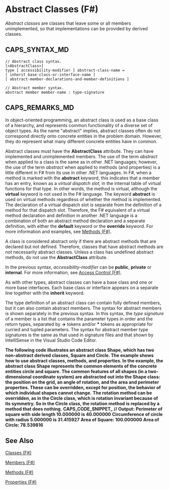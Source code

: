 # Abstract Classes (F#)

*Abstract classes* are classes that leave some or all members unimplemented, so that implementations can be provided by derived classes.


## CAPS_SYNTAX_MD

```
// Abstract class syntax.
[<AbstractClass>]
type [ accessibility-modifier ] abstract-class-name =
[ inherit base-class-or-interface-name ]
[ abstract-member-declarations-and-member-definitions ]

// Abstract member syntax.
abstract member member-name : type-signature
```

## CAPS_REMARKS_MD
In object-oriented programming, an abstract class is used as a base class of a hierarchy, and represents common functionality of a diverse set of object types. As the name "abstract" implies, abstract classes often do not correspond directly onto concrete entities in the problem domain. However, they do represent what many different concrete entities have in common.

Abstract classes must have the **AbstractClass** attribute. They can have implemented and unimplemented members. The use of the term *abstract* when applied to a class is the same as in other .NET languages; however, the use of the term *abstract* when applied to methods (and properties) is a little different in F# from its use in other .NET languages. In F#, when a method is marked with the **abstract** keyword, this indicates that a member has an entry, known as a *virtual dispatch slot*, in the internal table of virtual functions for that type. In other words, the method is virtual, although the **virtual** keyword is not used in the F# language. The keyword **abstract** is used on virtual methods regardless of whether the method is implemented. The declaration of a virtual dispatch slot is separate from the definition of a method for that dispatch slot. Therefore, the F# equivalent of a virtual method declaration and definition in another .NET language is a combination of both an abstract method declaration and a separate definition, with either the **default** keyword or the **override** keyword. For more information and examples, see [Methods &#40;F&#35;&#41;](Methods+\%28F\%23\%29.md).

A class is considered abstract only if there are abstract methods that are declared but not defined. Therefore, classes that have abstract methods are not necessarily abstract classes. Unless a class has undefined abstract methods, do not use the **AbstractClass** attribute.

In the previous syntax, *accessibility-modifier* can be **public**, **private** or **internal**. For more information, see [Access Control &#40;F&#35;&#41;](Access+Control+\%28F\%23\%29.md).

As with other types, abstract classes can have a base class and one or more base interfaces. Each base class or interface appears on a separate line together with the **inherit** keyword.

The type definition of an abstract class can contain fully defined members, but it can also contain abstract members. The syntax for abstract members is shown separately in the previous syntax. In this syntax, the *type signature* of a member is a list that contains the parameter types in order and the return types, separated by **-&gt;** tokens and/or **&#42;** tokens as appropriate for curried and tupled parameters. The syntax for abstract member type signatures is the same as that used in signature files and that shown by IntelliSense in the Visual Studio Code Editor.

**The following code illustrates an abstract class Shape, which has two non-abstract derived classes, Square and Circle. The example shows how to use abstract classes, methods, and properties. In the example, the abstract class Shape represents the common elements of the concrete entities circle and square. The common features of all shapes (in a two-dimensional coordinate system) are abstracted out into the Shape class: the position on the grid, an angle of rotation, and the area and perimeter properties. These can be overridden, except for position, the behavior of which individual shapes cannot change.**
**The rotation method can be overridden, as in the Circle class, which is rotation invariant because of its symmetry. So in the Circle class, the rotation method is replaced by a method that does nothing.**
**CAPS_CODE_SNIPPET_**
**// Output:**
**Perimeter of square with side length 10.000000 is 40.000000**
**Circumference of circle with radius 5.000000 is 31.415927**
**Area of Square: 100.000000**
**Area of Circle: 78.539816**
## See Also
[Classes &#40;F&#35;&#41;](Classes+\%28F\%23\%29.md)

[Members &#40;F&#35;&#41;](Members+\%28F\%23\%29.md)

[Methods &#40;F&#35;&#41;](Methods+\%28F\%23\%29.md)

[Properties &#40;F&#35;&#41;](Properties+\%28F\%23\%29.md)

